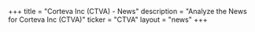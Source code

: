 +++
title = "Corteva Inc (CTVA) - News"
description = "Analyze the News for Corteva Inc (CTVA)"
ticker = "CTVA"
layout = "news"
+++

